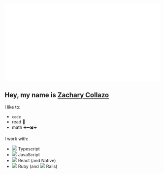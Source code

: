 <p align="center"><img src="./hello.svg" alt="Hello World" /></p>

## Hey, my name is [Zachary Collazo](https://github.com/ztcollazo)

I like to:
- `code`
- read :book:
- math :heavy_plus_sign::heavy_minus_sign::heavy_multiplication_x::heavy_division_sign:

I work with:
- <img src="https://cdn.jsdelivr.net/gh/devicons/devicon/icons/typescript/typescript-original.svg" width="16" /> Typescript
- <img src="https://cdn.jsdelivr.net/gh/devicons/devicon/icons/javascript/javascript-original.svg" width="16" /> JavaScript
- <img src="https://cdn.jsdelivr.net/gh/devicons/devicon/icons/react/react-original.svg" width="16" /> React (and Native)
- <img src="https://cdn.jsdelivr.net/gh/devicons/devicon/icons/ruby/ruby-original.svg" width="16" /> Ruby (and <img src="https://cdn.jsdelivr.net/gh/devicons/devicon/icons/rails/rails-plain.svg" width="16" /> Rails)

<!---
ztcollazo/ztcollazo is a ✨ special ✨ repository because its `README.md` (this file) appears on your GitHub profile.
You can click the Preview link to take a look at your changes.
--->
